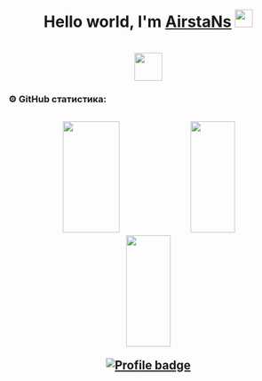 <h1 align="center">Hello world, I'm <a href="https://github.com/AirstaNs" target="_blank">AirstaNs</a> 
<img src="https://github.com/blackcater/blackcater/raw/main/images/Hi.gif" height="32"/></h1>

<h1 align="center"></a> 
<img src="https://readme-typing-svg.herokuapp.com?duration=4000&color=0770FFFD&background=FFE747&center=%D0%B8%D1%81%D1%82%D0%B8%D0%BD%D0%BD%D1%8B%D0%B9&vCenter=%D0%B8%D1%81%D1%82%D0%B8%D0%BD%D0%BD%D1%8B%D0%B9&multiline=true&lines=Applied+Computer+Science+Student" height="50"/></h1>


### ⚙️ GitHub статистика:
<h2 align="center"> 
  <img src="https://github-readme-stats.vercel.app/api?username=AirstaNs&show_icons=true&theme=dracula" style="width: 45%; height: 200px;">
  <img src="https://github-readme-stats.vercel.app/api/top-langs/?username=AirstaNs&theme=dracula&layout=compact" style="width: 40%; height: 200px;">

  <img src="https://leetcard.jacoblin.cool/AirstaNs?theme=nord&font=Raleway" style="width: 40%; height: 200px;">

[//]: # (<a href="">![LeetCode Stats]&#40;https://leetcard.jacoblin.cool/AirstaNs?theme=nord&#41;</a>)

<a href="">[![Profile badge](https://www.codewars.com/users/AirstaNs/badges/large)](https://www.codewars.com/users/AirstaNs)</a>

</h2>




